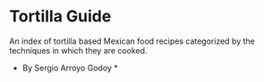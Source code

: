 # Tortilla Guide
An index of tortilla based Mexican food recipes categorized by the techniques in which they are cooked.
* By Sergio Arroyo Godoy *